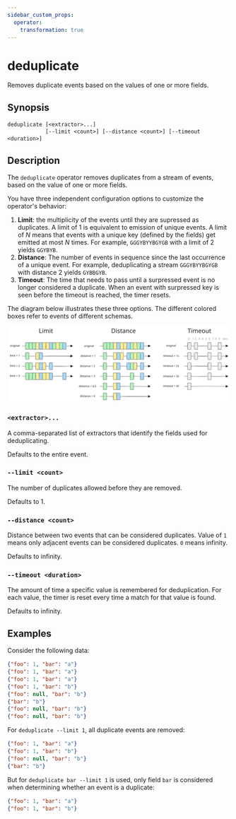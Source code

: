 ```yaml
---
sidebar_custom_props:
  operator:
    transformation: true
---
```


# deduplicate

Removes duplicate events based on the values of one or more fields.

## Synopsis

```
deduplicate [<extractor>...]
            [--limit <count>] [--distance <count>] [--timeout <duration>]
```

## Description

The `deduplicate` operator removes duplicates from a stream of events, based
on the value of one or more fields.

You have three independent configuration options to customize the operator's
behavior:

1. **Limit**: the multiplicity of the events until they are supressed as
   duplicates. A limit of 1 is equivalent to emission of unique events. A limit
   of *N* means that events with a unique key (defined by the fields) get
   emitted at most *N* times. For example, `GGGYBYYBGYGB` with a limit of 2
   yields `GGYBYB`.
2. **Distance**: The number of events in sequence since the last occurrence of
   a unique event. For example, deduplicating a stream `GGGYBYYBGYGB` with
   distance 2 yields `GYBBGYB`.
3. **Timeout**: The time that needs to pass until a surpressed event is no
   longer considered a duplicate. When an event with surpressed key is seen
   before the timeout is reached, the timer resets.

The diagram below illustrates these three options. The different colored boxes
refer to events of different schemas.

![Deduplicate Configuration Knobs](deduplicate.excalidraw.svg)

### `<extractor>...`

A comma-separated list of extractors that identify the fields used for
deduplicating.

Defaults to the entire event.

### `--limit <count>`

The number of duplicates allowed before they are removed.

Defaults to 1.

### `--distance <count>`

Distance between two events that can be considered duplicates. Value of `1`
means only adjacent events can be considered duplicates. `0` means infinity.

Defaults to infinity.

### `--timeout <duration>`

The amount of time a specific value is remembered for deduplication. For each
value, the timer is reset every time a match for that value is found.

Defaults to infinity.

## Examples

Consider the following data:

```json
{"foo": 1, "bar": "a"}
{"foo": 1, "bar": "a"}
{"foo": 1, "bar": "a"}
{"foo": 1, "bar": "b"}
{"foo": null, "bar": "b"}
{"bar": "b"}
{"foo": null, "bar": "b"}
{"foo": null, "bar": "b"}
```

For `deduplicate --limit 1`, all duplicate events are removed:

```json
{"foo": 1, "bar": "a"}
{"foo": 1, "bar": "b"}
{"foo": null, "bar": "b"}
{"bar": "b"}
```

But for `deduplicate bar --limit 1` is used, only field `bar` is considered when
determining whether an event is a duplicate:

```json
{"foo": 1, "bar": "a"}
{"foo": 1, "bar": "b"}
```
